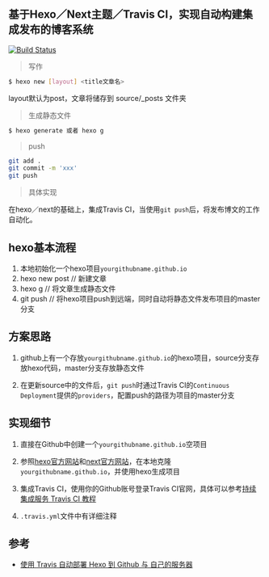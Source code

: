 ## 基于Hexo／Next主题／Travis CI，实现自动构建集成发布的博客系统

[![Build Status](https://travis-ci.org/Selvin11/Selvin11.github.io.svg?branch=master)](https://travis-ci.org/Selvin11/Selvin11.github.io)


> 写作

```bash
$ hexo new [layout] <title文章名> 
```

layout默认为post，文章将储存到 source/_posts 文件夹

> 生成静态文件

```bash
$ hexo generate 或者 hexo g

```

> push 

```bash
git add .
git commit -m 'xxx'
git push
```

> 具体实现

在hexo／next的基础上，集成Travis CI，当使用`git push`后，将发布博文的工作自动化。


## hexo基本流程

1. 本地初始化一个hexo项目`yourgithubname.github.io`
2. hexo new post // 新建文章
3. hexo g // 将文章生成静态文件
4. git push // 将hexo项目push到远端，同时自动将静态文件发布项目的master分支

## 方案思路

1. github上有一个存放`yourgithubname.github.io`的hexo项目，source分支存放hexo代码，master分支存放静态文件

2. 在更新source中的文件后，`git push`时通过Travis CI的`Continuous Deployment`提供的`providers`，配置push的路径为项目的master分支


## 实现细节

1. 直接在Github中创建一个`yourgithubname.github.io`空项目

2. 参照[hexo官方网站](https://hexo.io/zh-cn/docs/index.html)和[next官方网站](http://theme-next.iissnan.com/getting-started.html)，在本地克隆`yourgithubname.github.io`，并使用hexo生成项目

3. 集成Travis CI，使用你的Github账号登录Travis CI官网，具体可以参考[持续集成服务 Travis CI 教程](http://www.ruanyifeng.com/blog/2017/12/travis_ci_tutorial.html)

4. `.travis.yml`文件中有详细注释

## 参考

* [使用 Travis 自动部署 Hexo 到 Github 与 自己的服务器](https://segmentfault.com/a/1190000009054888)
